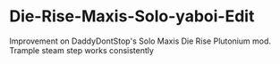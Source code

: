 # Die-Rise-Maxis-Solo-yaboi-Edit
Improvement on DaddyDontStop's Solo Maxis Die Rise Plutonium mod. Trample steam step works consistently
